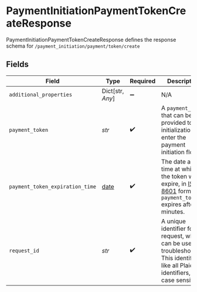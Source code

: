 # PaymentInitiationPaymentTokenCreateResponse

PaymentInitiationPaymentTokenCreateResponse defines the response schema for `/payment_initiation/payment/token/create`


## Fields

| Field                                                                                                                                                    | Type                                                                                                                                                     | Required                                                                                                                                                 | Description                                                                                                                                              |
| -------------------------------------------------------------------------------------------------------------------------------------------------------- | -------------------------------------------------------------------------------------------------------------------------------------------------------- | -------------------------------------------------------------------------------------------------------------------------------------------------------- | -------------------------------------------------------------------------------------------------------------------------------------------------------- |
| `additional_properties`                                                                                                                                  | Dict[str, *Any*]                                                                                                                                         | :heavy_minus_sign:                                                                                                                                       | N/A                                                                                                                                                      |
| `payment_token`                                                                                                                                          | *str*                                                                                                                                                    | :heavy_check_mark:                                                                                                                                       | A `payment_token` that can be provided to Link initialization to enter the payment initiation flow                                                       |
| `payment_token_expiration_time`                                                                                                                          | [date](https://docs.python.org/3/library/datetime.html#date-objects)                                                                                     | :heavy_check_mark:                                                                                                                                       | The date and time at which the token will expire, in [ISO 8601](https://wikipedia.org/wiki/ISO_8601) format. A `payment_token` expires after 15 minutes. |
| `request_id`                                                                                                                                             | *str*                                                                                                                                                    | :heavy_check_mark:                                                                                                                                       | A unique identifier for the request, which can be used for troubleshooting. This identifier, like all Plaid identifiers, is case sensitive.              |